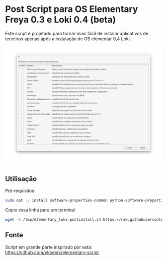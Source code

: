 # Post Script para OS Elementary Freya 0.3 e Loki 0.4 (beta)

Este script é projetado para tornar mais fácil de instalar aplicativos de terceiros apenas após a instalação
de OS elementar 0,4 Loki.

![Screenshot](elementary-postinstall.png)

## Utilisação

Pré-requisitos

```bash
sudo apt -y install software-properties-common python-software-properties
```

Copie essa linha para um terminal

```bash
wget -O /tmp/elementary_loki-postinstall.sh https://raw.githubusercontent.com/Devil505/elementaryos-postinstall/master/elementary_loki-postinstall.sh && chmod +x /tmp/elementary_loki-postinstall.sh && /tmp/elementary_loki-postinstall.sh
```

## Fonte
Script em grande parte inspirado por esta:
https://github.com/ylrxeidx/elementary-script
